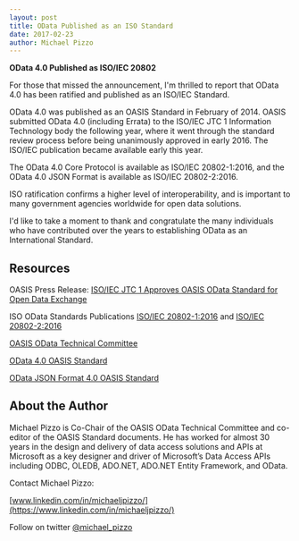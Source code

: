 ```yaml
---
layout: post
title: OData Published as an ISO Standard
date: 2017-02-23 
author: Michael Pizzo
---
```

**OData 4.0 Published as ISO/IEC 20802** 

For those that missed the announcement, I'm thrilled to report that OData 4.0 has been ratified and published as an ISO/IEC Standard.

OData 4.0 was published as an OASIS Standard in February of 2014. OASIS submitted OData 4.0 (including Errata) to the ISO/IEC JTC 1 Information Technology body the following year, where it went through the standard review process before being unanimously approved in early 2016. The ISO/IEC publication became available early this year. 

The OData 4.0 Core Protocol is available as ISO/IEC 20802-1:2016, and the OData 4.0 JSON Format is available as ISO/IEC 20802-2:2016.

ISO ratification confirms a higher level of interoperability, and is important to many government agencies worldwide for open data solutions.

I'd like to take a moment to thank and congratulate the many individuals who have contributed over the years to establishing OData as an International Standard.

Resources
---------

OASIS Press Release: [ISO/IEC JTC 1 Approves OASIS OData Standard for Open Data Exchange](https://www.oasis-open.org/news/pr/iso-iec-jtc-1-approves-oasis-odata-standard-for-open-data-exchange)

ISO OData Standards Publications [ISO/IEC 20802-1:2016](http://www.iso.org/iso/catalogue_detail.htm?csnumber=69208) and [ISO/IEC 20802-2:2016](http://www.iso.org/iso/catalogue_detail.htm?csnumber=69209)

[OASIS OData Technical Committee](https://www.oasis-open.org/committees/odata/)

[OData 4.0 OASIS Standard](https://www.oasis-open.org/standards#odatav4.0)

[OData JSON Format 4.0 OASIS Standard](https://www.oasis-open.org/standards#odatajsonv4.0)

About the Author
----------------

Michael Pizzo is Co-Chair of the OASIS OData Technical Committee and co-editor of the OASIS Standard documents. He has worked for almost 30 years in the design and delivery of data access solutions and APIs at Microsoft as a key designer and driver of Microsoft’s Data Access APIs including ODBC, OLEDB, ADO.NET, ADO.NET Entity Framework, and OData. 

Contact Michael Pizzo:

[www.linkedin.com/in/michaeljpizzo/](https://www.linkedin.com/in/michaeljpizzo/)

Follow on twitter [@michael_pizzo](https://twitter.com/michael_pizzo)

